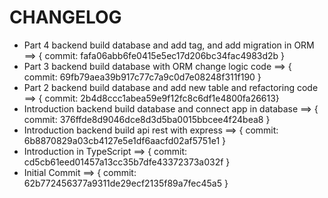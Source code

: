 # CHANGELOG

- Part 4 backend build database and add tag, and add migration in ORM ==> { commit: fafa06abb6fe0415e5ec17d206bc34fac4983d2b }
- Part 3 backend build database with ORM change logic code ==> { commit: 69fb79aea39b917c77c7a9c0d7e08248f311f190 }
- Part 2 backend build database and add new table and refactoring code ==> { commit: 2b4d8ccc1abea59e9f12fc8c6df1e4800fa26613}
- Introduction backend build database and connect app in database ==> { commit: 376ffde8d9046dce8d3d5ba0015bbcee4f24bea8 }
- Introduction backend build api rest with express ==> { commit: 6b8870829a03cb4127e5e1df6aacfd02af5751e1 }
- Introduction in TypeScript ==> { commit: cd5cb61eed01457a13cc35b7dfe43372373a032f }
- Initial Commit ==> { commit: 62b772456377a9311de29ecf2135f89a7fec45a5 }